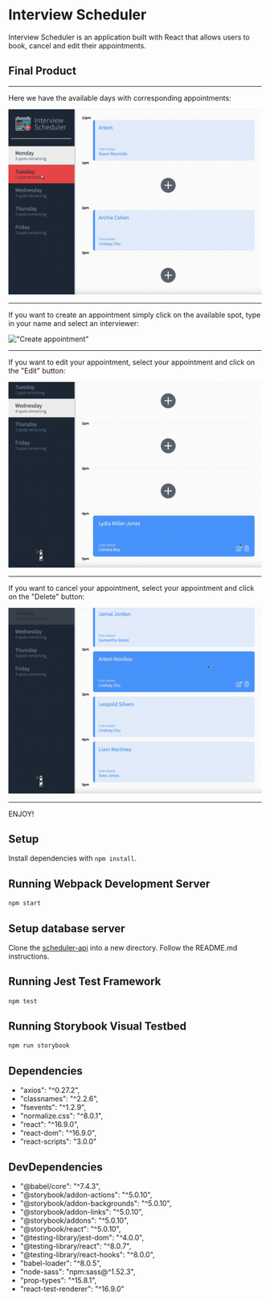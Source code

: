 # Interview Scheduler

Interview Scheduler is an application built with React that allows users to book, cancel and edit their appointments.

## Final Product

***
Here we have the available days with corresponding appointments:

!["Main page"](https://raw.githubusercontent.com/Markjust1/scheduler/master/docs/Days.gif)

-----------------------------------------------------------------------------------

If you want to create an appointment simply click on the available spot, type in your name and select an interviewer:

!["Create appointment"](https://raw.githubusercontent.com/Markjust1/scheduler/master/docs/Create.gif)

-----------------------------------------------------------------------------------

If you want to edit your appointment, select your appointment and click on the "Edit" button:

!["Edit appointment"](https://raw.githubusercontent.com/Markjust1/scheduler/master/docs/Edit.gif)

-----------------------------------------------------------------------------------

If you want to cancel your appointment, select your appointment and click on the "Delete" button:

!["Delete appointment"](https://raw.githubusercontent.com/Markjust1/scheduler/master/docs/Delete.gif)

-----------------------------------------------------------------------------------

ENJOY!





## Setup

Install dependencies with `npm install`.

## Running Webpack Development Server

```sh
npm start
```

## Setup database server


Clone the [scheduler-api](https://github.com/lighthouse-labs/scheduler-api) into a new directory.
Follow the README.md instructions.


## Running Jest Test Framework

```sh
npm test
```

## Running Storybook Visual Testbed

```sh
npm run storybook
```

## Dependencies

  -  "axios": "^0.27.2",
  -  "classnames": "^2.2.6",
  -  "fsevents": "^1.2.9",
  -  "normalize.css": "^8.0.1",
  -  "react": "^16.9.0",
  -  "react-dom": "^16.9.0",
  -  "react-scripts": "3.0.0"


## DevDependencies

  - "@babel/core": "^7.4.3",
  - "@storybook/addon-actions": "^5.0.10",
  - "@storybook/addon-backgrounds": "^5.0.10",
  - "@storybook/addon-links": "^5.0.10",
  - "@storybook/addons": "^5.0.10",
  - "@storybook/react": "^5.0.10",
  - "@testing-library/jest-dom": "^4.0.0",
  - "@testing-library/react": "^8.0.7",
  - "@testing-library/react-hooks": "^8.0.0",
  - "babel-loader": "^8.0.5",
  - "node-sass": "npm:sass@^1.52.3",
  - "prop-types": "^15.8.1",
  - "react-test-renderer": "^16.9.0"
